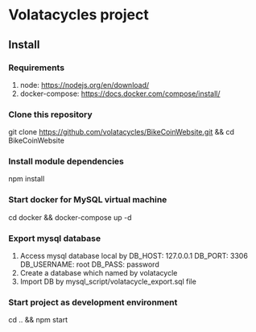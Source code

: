 Volatacycles project
=========================


## Install
### Requirements

1. node: https://nodejs.org/en/download/
2. docker-compose: https://docs.docker.com/compose/install/

### Clone this repository

git clone https://github.com/volatacycles/BikeCoinWebsite.git && cd BikeCoinWebsite

### Install module dependencies

npm install

### Start docker for MySQL virtual machine

cd docker && docker-compose up -d

### Export mysql database
1. Access mysql database local by
  DB_HOST: 127.0.0.1
  DB_PORT: 3306
  DB_USERNAME: root
  DB_PASS: password
2. Create a database which named by volatacycle
3. Import DB by mysql_script/volatacycle_export.sql file

### Start project as development environment
cd .. && npm start
